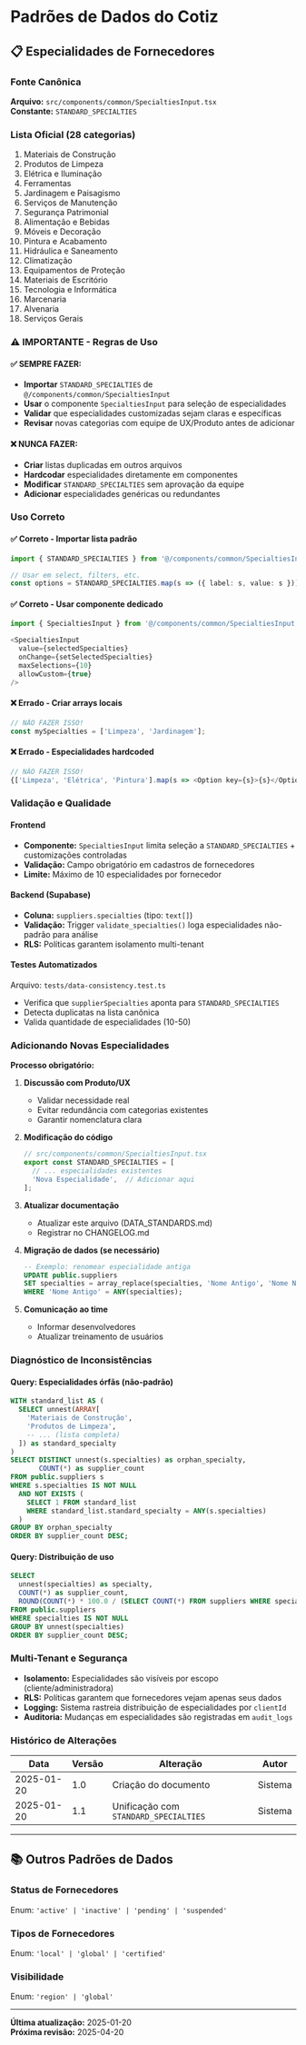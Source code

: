 # Padrões de Dados do Cotiz

## 📋 Especialidades de Fornecedores

### Fonte Canônica
**Arquivo:** `src/components/common/SpecialtiesInput.tsx`  
**Constante:** `STANDARD_SPECIALTIES`

### Lista Oficial (28 categorias)
1. Materiais de Construção
2. Produtos de Limpeza
3. Elétrica e Iluminação
4. Ferramentas
5. Jardinagem e Paisagismo
6. Serviços de Manutenção
7. Segurança Patrimonial
8. Alimentação e Bebidas
9. Móveis e Decoração
10. Pintura e Acabamento
11. Hidráulica e Saneamento
12. Climatização
13. Equipamentos de Proteção
14. Materiais de Escritório
15. Tecnologia e Informática
16. Marcenaria
17. Alvenaria
18. Serviços Gerais

### ⚠️ IMPORTANTE - Regras de Uso

#### ✅ SEMPRE FAZER:
- **Importar** `STANDARD_SPECIALTIES` de `@/components/common/SpecialtiesInput`
- **Usar** o componente `SpecialtiesInput` para seleção de especialidades
- **Validar** que especialidades customizadas sejam claras e específicas
- **Revisar** novas categorias com equipe de UX/Produto antes de adicionar

#### ❌ NUNCA FAZER:
- **Criar** listas duplicadas em outros arquivos
- **Hardcodar** especialidades diretamente em componentes
- **Modificar** `STANDARD_SPECIALTIES` sem aprovação da equipe
- **Adicionar** especialidades genéricas ou redundantes

### Uso Correto

#### ✅ Correto - Importar lista padrão
```typescript
import { STANDARD_SPECIALTIES } from '@/components/common/SpecialtiesInput';

// Usar em select, filters, etc.
const options = STANDARD_SPECIALTIES.map(s => ({ label: s, value: s }));
```

#### ✅ Correto - Usar componente dedicado
```typescript
import { SpecialtiesInput } from '@/components/common/SpecialtiesInput';

<SpecialtiesInput
  value={selectedSpecialties}
  onChange={setSelectedSpecialties}
  maxSelections={10}
  allowCustom={true}
/>
```

#### ❌ Errado - Criar arrays locais
```typescript
// NÃO FAZER ISSO!
const mySpecialties = ['Limpeza', 'Jardinagem'];
```

#### ❌ Errado - Especialidades hardcoded
```typescript
// NÃO FAZER ISSO!
{['Limpeza', 'Elétrica', 'Pintura'].map(s => <Option key={s}>{s}</Option>)}
```

### Validação e Qualidade

#### Frontend
- **Componente:** `SpecialtiesInput` limita seleção a `STANDARD_SPECIALTIES` + customizações controladas
- **Validação:** Campo obrigatório em cadastros de fornecedores
- **Limite:** Máximo de 10 especialidades por fornecedor

#### Backend (Supabase)
- **Coluna:** `suppliers.specialties` (tipo: `text[]`)
- **Validação:** Trigger `validate_specialties()` loga especialidades não-padrão para análise
- **RLS:** Políticas garantem isolamento multi-tenant

#### Testes Automatizados
Arquivo: `tests/data-consistency.test.ts`
- Verifica que `supplierSpecialties` aponta para `STANDARD_SPECIALTIES`
- Detecta duplicatas na lista canônica
- Valida quantidade de especialidades (10-50)

### Adicionando Novas Especialidades

**Processo obrigatório:**

1. **Discussão com Produto/UX**
   - Validar necessidade real
   - Evitar redundância com categorias existentes
   - Garantir nomenclatura clara

2. **Modificação do código**
   ```typescript
   // src/components/common/SpecialtiesInput.tsx
   export const STANDARD_SPECIALTIES = [
     // ... especialidades existentes
     'Nova Especialidade',  // Adicionar aqui
   ];
   ```

3. **Atualizar documentação**
   - Atualizar este arquivo (DATA_STANDARDS.md)
   - Registrar no CHANGELOG.md

4. **Migração de dados (se necessário)**
   ```sql
   -- Exemplo: renomear especialidade antiga
   UPDATE public.suppliers
   SET specialties = array_replace(specialties, 'Nome Antigo', 'Nome Novo')
   WHERE 'Nome Antigo' = ANY(specialties);
   ```

5. **Comunicação ao time**
   - Informar desenvolvedores
   - Atualizar treinamento de usuários

### Diagnóstico de Inconsistências

#### Query: Especialidades órfãs (não-padrão)
```sql
WITH standard_list AS (
  SELECT unnest(ARRAY[
    'Materiais de Construção',
    'Produtos de Limpeza',
    -- ... (lista completa)
  ]) as standard_specialty
)
SELECT DISTINCT unnest(s.specialties) as orphan_specialty,
       COUNT(*) as supplier_count
FROM public.suppliers s
WHERE s.specialties IS NOT NULL
  AND NOT EXISTS (
    SELECT 1 FROM standard_list 
    WHERE standard_list.standard_specialty = ANY(s.specialties)
  )
GROUP BY orphan_specialty
ORDER BY supplier_count DESC;
```

#### Query: Distribuição de uso
```sql
SELECT 
  unnest(specialties) as specialty,
  COUNT(*) as supplier_count,
  ROUND(COUNT(*) * 100.0 / (SELECT COUNT(*) FROM suppliers WHERE specialties IS NOT NULL), 1) as percentage
FROM public.suppliers
WHERE specialties IS NOT NULL
GROUP BY unnest(specialties)
ORDER BY supplier_count DESC;
```

### Multi-Tenant e Segurança

- **Isolamento:** Especialidades são visíveis por escopo (cliente/administradora)
- **RLS:** Políticas garantem que fornecedores vejam apenas seus dados
- **Logging:** Sistema rastreia distribuição de especialidades por `clientId`
- **Auditoria:** Mudanças em especialidades são registradas em `audit_logs`

### Histórico de Alterações

| Data | Versão | Alteração | Autor |
|------|--------|-----------|-------|
| 2025-01-20 | 1.0 | Criação do documento | Sistema |
| 2025-01-20 | 1.1 | Unificação com `STANDARD_SPECIALTIES` | Sistema |

---

## 📚 Outros Padrões de Dados

### Status de Fornecedores
Enum: `'active' | 'inactive' | 'pending' | 'suspended'`

### Tipos de Fornecedores
Enum: `'local' | 'global' | 'certified'`

### Visibilidade
Enum: `'region' | 'global'`

---

**Última atualização:** 2025-01-20  
**Próxima revisão:** 2025-04-20
